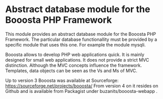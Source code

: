 # Abstract database module for the Booosta PHP Framework

This module provides an abstract database module for the Booosta PHP Framework. The particular database
functionallity must be provided by a specific module that uses this one. For example the module mysqli.

Booosta allows to develop PHP web applications quick. It is mainly designed for small web applications.
It does not provide a strict MVC distinction. Although the MVC concepts influence the framework. Templates,
data objects can be seen as the Vs and Ms of MVC.

Up to version 3 Booosta was available at Sourceforge: https://sourceforge.net/projects/booosta/ From version
4 on it resides on Github and is available from Packagist under buzanits/booosta-webapp .
